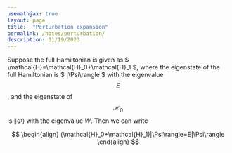 ```yaml
---
usemathjax: true
layout: page
title:  "Perturbation expansion"
permalink: /notes/perturbation/
description: 01/19/2023
---
```


Suppose the full Hamiltonian is given as $ \mathcal{H}=\mathcal{H}_0+\mathcal{H}_1 $, where the eigenstate of the full Hamiltonian is $ \|\Psi\rangle $ with the eigenvalue $$E$$, and the eigenstate of $$\mathcal{H}_0$$ is $\|\Phi\rangle$ with the eigenvalue $W$. Then we can write

$$
\begin{align}
    (\mathcal{H}_0+\mathcal{H}_1)|\Psi\rangle=E|\Psi\rangle
\end{align}
$$
